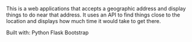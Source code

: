 This is a web applications that accepts a geographic address and display things to do near that address. It uses an API to find things close to the location and displays how much time it would take to get there.

Built with:
Python
Flask 
Bootstrap
